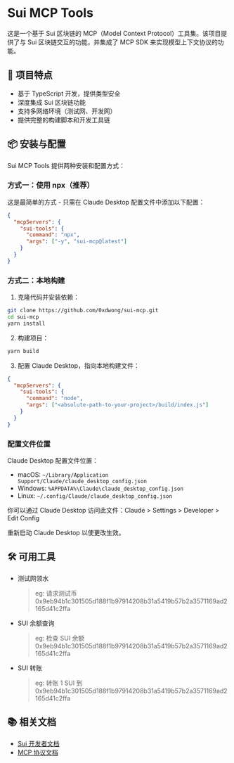 # Sui MCP Tools

这是一个基于 Sui 区块链的 MCP（Model Context Protocol）工具集。该项目提供了与 Sui 区块链交互的功能，并集成了 MCP SDK 来实现模型上下文协议的功能。

## 🚀 项目特点

- 基于 TypeScript 开发，提供类型安全
- 深度集成 Sui 区块链功能
- 支持多网络环境（测试网、开发网）
- 提供完整的构建脚本和开发工具链

## 📦 安装与配置

Sui MCP Tools 提供两种安装和配置方式：

### 方式一：使用 npx（推荐）

这是最简单的方式 - 只需在 Claude Desktop 配置文件中添加以下配置：

```json
{
  "mcpServers": {
    "sui-tools": {
      "command": "npx",
      "args": ["-y", "sui-mcp@latest"]
    }
  }
}
```

### 方式二：本地构建

1. 克隆代码并安装依赖：

```bash
git clone https://github.com/0xdwong/sui-mcp.git
cd sui-mcp
yarn install
```

2. 构建项目：

```bash
yarn build
```

3. 配置 Claude Desktop，指向本地构建文件：

```json
{
  "mcpServers": {
    "sui-tools": {
      "command": "node",
      "args": ["<absolute-path-to-your-project>/build/index.js"]
    }
  }
}
```

### 配置文件位置

Claude Desktop 配置文件位置：

- macOS: `~/Library/Application Support/Claude/claude_desktop_config.json`
- Windows: `%APPDATA%\Claude\claude_desktop_config.json`
- Linux: `~/.config/Claude/claude_desktop_config.json`

你可以通过 Claude Desktop 访问此文件：Claude > Settings > Developer > Edit Config

重新启动 Claude Desktop 以使更改生效。

## 🛠 可用工具

- 测试网领水

  > eg: 请求测试币 0x9eb94b1c301505d188f1b97914208b31a5419b57b2a3571169ad2165d41c2ffa

- SUI 余额查询

  > eg: 检查 SUI 余额 0x9eb94b1c301505d188f1b97914208b31a5419b57b2a3571169ad2165d41c2ffa

- SUI 转账
  > eg: 转账 1 SUI 到 0x9eb94b1c301505d188f1b97914208b31a5419b57b2a3571169ad2165d41c2ffa

## 📚 相关文档

- [Sui 开发者文档](https://docs.sui.io/)
- [MCP 协议文档](https://modelcontextprotocol.io/)

